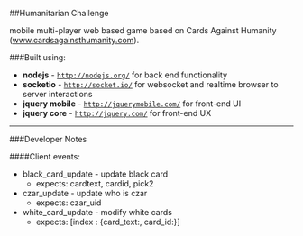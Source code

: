 ##Humanitarian Challenge


mobile multi-player web based game based on Cards Against Humanity (www.cardsagainsthumanity.com).

###Built using:
  - __nodejs__ - <code>http://nodejs.org/</code> for back end functionality
  - __socketio__ - <code>http://socket.io/</code> for websocket and realtime browser to server interactions
  - __jquery mobile__ - <code>http://jquerymobile.com/</code> for front-end UI
  - __jquery core__ - <code>http://jquery.com/</code> for front-end UX

---

###Developer Notes

####Client events:
  - black_card_update - update black card
    - expects: cardtext, cardid, pick2
  - czar_update - update who is czar
    - expects: czar_uid
  - white_card_update - modify white cards
    - expects: [index : {card_text:, card_id:}]
